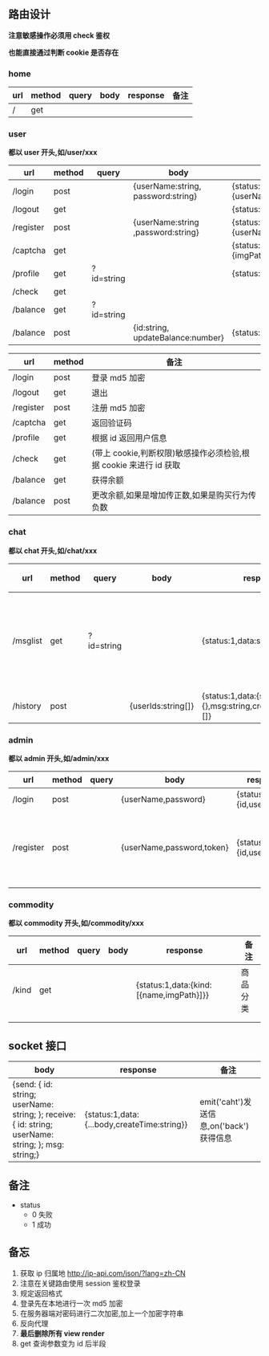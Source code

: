 ## 路由设计

**注意敏感操作必须用 check 鉴权**

**也能直接通过判断 cookie 是否存在**

### home

| url | method | query | body | response | 备注 |
| --- | ------ | ----- | ---- | -------- | ---- |
| /   | get    |       |      |          |      |

### user

**都以 user 开头,如/user/xxx**

| url       | method | query      | body                               | response                                     |
| --------- | ------ | ---------- | ---------------------------------- | -------------------------------------------- |
| /login    | post   |            | {userName:string, password:string} | {status:1,data:{userName:string,id:string}}  |
| /logout   | get    |            |                                    | {status:1}                                   |
| /register | post   |            | {userName:string ,password:string} | {status:1,data:{userName:string,id:string}}  |
| /captcha  | get    |            |                                    | {status:1,data:{imgPath:string,text:string}} |
| /profile  | get    | ?id=string |                                    | {status:1,data:{}}                           |
| /check    | get    |            |                                    |                                              |
| /balance  | get    | ?id=string |                                    |                                              |
| /balance  | post   |            | {id:string, updateBalance:number}  | {status:1}                                   |

| url       | method | 备注                                                              |
| --------- | ------ | ----------------------------------------------------------------- |
| /login    | post   | 登录 md5 加密                                                     |
| /logout   | get    | 退出                                                              |
| /register | post   | 注册 md5 加密                                                     |
| /captcha  | get    | 返回验证码                                                        |
| /profile  | get    | 根据 id 返回用户信息                                              |
| /check    | get    | (带上 cookie,判断权限)敏感操作必须检验,根据 cookie 来进行 id 获取 |
| /balance  | get    | 获得余额                                                          |
| /balance  | post   | 更改余额,如果是增加传正数,如果是购买行为传负数                    |

### chat

**都以 chat 开头,如/chat/xxx**

| url      | method | query      | body               | response                                                            | 备注               |
| -------- | ------ | ---------- | ------------------ | ------------------------------------------------------------------- | ------------------ |
| /msglist | get    | ?id=string |                    | {status:1,data:string[]                                             | 返回数据为 id 集合 |
| /history | post   |            | {userIds:string[]} | {status:1,data:{send:{},receive:{},msg:string,createTime:string}[]} |                    |

### admin

**都以 admin 开头,如/admin/xxx**

| url       | method | query | body                      | response                      | 备注                       |
| --------- | ------ | ----- | ------------------------- | ----------------------------- | -------------------------- |
| /login    | post   |       | {userName,password}       | {status:1,data:{id,userName}} |                            |
| /register | post   |       | {userName,password,token} | {status:1,data:{id,userName}} | 必须使用环境变量中的 token |
|           |        |       |                           |                               |                            |

### commodity

**都以 commodity 开头,如/commodity/xxx**

| url   | method | query | body | response                                | 备注     |
| ----- | ------ | ----- | ---- | --------------------------------------- | -------- |
| /kind | get    |       |      | {status:1,data:{kind:[{name,imgPath}]}} | 商品分类 |
|       |        |       |      |                                         |          |
|       |        |       |      |                                         |          |

## socket 接口

| body                                                                                                | response                                    | 备注                                    |
| --------------------------------------------------------------------------------------------------- | ------------------------------------------- | --------------------------------------- |
| {send: { id: string; userName: string; }; receive: { id: string; userName: string; }; msg: string;} | {status:1,data:{...body,createTime:string}} | emit('caht')发送信息,on('back')获得信息 |

## 备注

- status
  - 0 失败
  - 1 成功

## 备忘

1. 获取 ip 归属地 http://ip-api.com/json/?lang=zh-CN
2. 注意在关键路由使用 session 鉴权登录
3. 规定返回格式
4. 登录先在本地进行一次 md5 加密
5. 在服务器端对密码进行二次加密,加上一个加密字符串
6. 反向代理
7. **最后删除所有 view render**
8. get 查询参数变为 id 后半段
